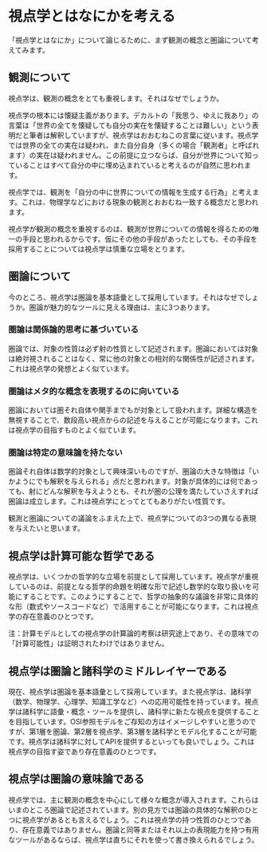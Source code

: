 # 視点学とはなにかを考える

「視点学とはなにか」について論じるために、まず観測の概念と圏論について考えてみます。

## 観測について

視点学は、観測の概念をとても重視します。それはなぜでしょうか。

視点学の根本には懐疑主義があります。デカルトの「我思う、ゆえに我あり」の言葉は「世界の全てを懐疑しても自分の実在を懐疑することは難しい」という表明だと筆者は解釈していますが、視点学はおおむねこの言葉に従います。視点学では世界の全ての実在は疑われ、また自分自身（多くの場合「観測者」と呼ばれます）の実在は疑われません。この前提に立つならば、自分が世界について知っていることはすべて自分の中に埋め込まれていると考えるのが自然に思われます。

視点学では、観測を「自分の中に世界についての情報を生成する行為」と考えます。これは、物理学などにおける現象の観測とおおむね一致する概念だと思われます。

視点学が観測の概念を重視するのは、観測が世界についての情報を得るための唯一の手段と思われるからです。仮にその他の手段があったとしても、その手段を採用することについては視点学は慎重な立場をとります。

## 圏論について

今のところ、視点学は圏論を基本語彙として採用しています。それはなぜでしょうか。圏論が魅力的なツールに見える理由は、主に3つあります。

### 圏論は関係論的思考に基づいている
   
   圏論では、対象の性質は必ず射の性質として記述されます。圏論においては対象は絶対視されることはなく、常に他の対象との相対的な関係性が記述されます。これは視点学の発想とよく似ています。
### 圏論はメタ的な概念を表現するのに向いている
   
   圏論においては圏それ自体や関手までもが対象として扱われます。詳細な構造を無視することで、数段高い視点からの記述を与えることが可能になります。これは視点学の目指すものとよく似ています。
### 圏論は特定の意味論を持たない
   
   圏論それ自体は数学的対象として興味深いものですが、圏論の大きな特徴は「いかようにでも解釈を与えられる」点だと思われます。対象が具体的には何であっても、射にどんな解釈を与えようとも、それが圏の公理を満たしていさえすれば圏論は成立します。これは視点学にとってとてもありがたい性質です。

観測と圏論についての議論をふまえた上で、視点学についての3つの異なる表現を与えたいと思います。

## 視点学は計算可能な哲学である

視点学は、いくつかの哲学的な立場を前提として採用しています。視点学が重視しているのは、前提となる哲学的命題を明確な形で記述し数学的な取り扱いを可能にすることです。このようにすることで、哲学の抽象的な議論を非常に具体的な形（数式やソースコードなど）で活用することが可能になります。これは視点学の存在意義のひとつです。

注：計算モデルとしての視点学の計算論的考察は研究途上であり、その意味での「計算可能性」は証明されたわけではありません。

## 視点学は圏論と諸科学のミドルレイヤーである

現在、視点学は圏論を基本語彙として採用しています。また視点学は、諸科学（数学、物理学、心理学、知識工学など）への応用可能性を持っています。視点学は諸科学に語彙・概念・ツールを提供し、諸科学に新たな視点を提供することを目指しています。OSI参照モデルをご存知の方はイメージしやすいと思うのですが、第1層を圏論、第2層を視点学、第3層を諸科学とモデル化することが可能です。視点学は諸科学に対してAPIを提供するといっても良いでしょう。これは視点学の目指す姿であり存在意義のひとつです。

## 視点学は圏論の意味論である

視点学では、主に観測の概念を中心にして様々な概念が導入されます。これらはいまのところ圏論で記述されています。別の見方では圏論の具体的な解釈のひとつに視点学があるとも言えるでしょう。これは視点学の持つ性質のひとつであり、存在意義ではありません。圏論と同等またはそれ以上の表現能力を持つ有用なツールがあるならば、視点学は直ちにそれを使って書き換えられるでしょう。

